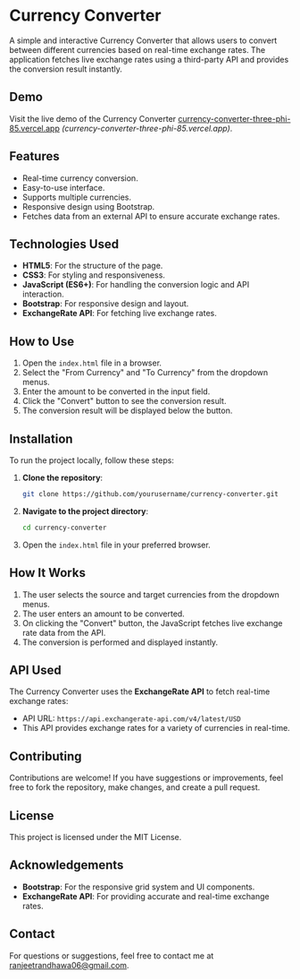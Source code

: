 # Currency Converter

A simple and interactive Currency Converter that allows users to convert between different currencies based on real-time exchange rates. The application fetches live exchange rates using a third-party API and provides the conversion result instantly.

## Demo

Visit the live demo of the Currency Converter [currency-converter-three-phi-85.vercel.app](#) *(currency-converter-three-phi-85.vercel.app)*.

## Features

- Real-time currency conversion.
- Easy-to-use interface.
- Supports multiple currencies.
- Responsive design using Bootstrap.
- Fetches data from an external API to ensure accurate exchange rates.

## Technologies Used

- **HTML5**: For the structure of the page.
- **CSS3**: For styling and responsiveness.
- **JavaScript (ES6+)**: For handling the conversion logic and API interaction.
- **Bootstrap**: For responsive design and layout.
- **ExchangeRate API**: For fetching live exchange rates.

## How to Use

1. Open the `index.html` file in a browser.
2. Select the "From Currency" and "To Currency" from the dropdown menus.
3. Enter the amount to be converted in the input field.
4. Click the "Convert" button to see the conversion result.
5. The conversion result will be displayed below the button.

## Installation

To run the project locally, follow these steps:

1. **Clone the repository**:
    ```bash
    git clone https://github.com/yourusername/currency-converter.git
    ```

2. **Navigate to the project directory**:
    ```bash
    cd currency-converter
    ```

3. Open the `index.html` file in your preferred browser.

## How It Works

1. The user selects the source and target currencies from the dropdown menus.
2. The user enters an amount to be converted.
3. On clicking the "Convert" button, the JavaScript fetches live exchange rate data from the API.
4. The conversion is performed and displayed instantly.

## API Used

The Currency Converter uses the **ExchangeRate API** to fetch real-time exchange rates:
- API URL: `https://api.exchangerate-api.com/v4/latest/USD`
- This API provides exchange rates for a variety of currencies in real-time.

## Contributing

Contributions are welcome! If you have suggestions or improvements, feel free to fork the repository, make changes, and create a pull request.

## License

This project is licensed under the MIT License.

## Acknowledgements

- **Bootstrap**: For the responsive grid system and UI components.
- **ExchangeRate API**: For providing accurate and real-time exchange rates.

## Contact

For questions or suggestions, feel free to contact me at [ranjeetrandhawa06@gmail.com](mailto:ranjeetrandhawa06@gmail.com).
